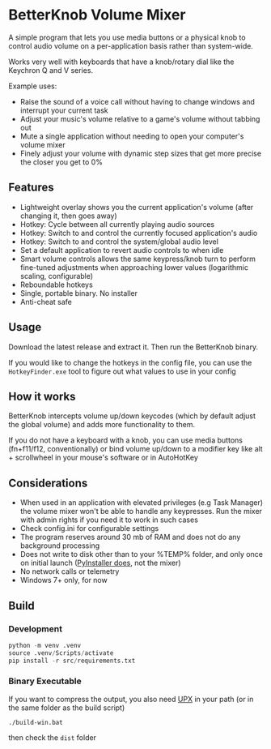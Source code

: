 
# BetterKnob Volume Mixer

A simple program that lets you use media buttons or a physical knob to control audio volume on a per-application basis rather than system-wide.

Works very well with keyboards that have a knob/rotary dial like the Keychron Q and V series.

Example uses:
- Raise the sound of a voice call without having to change windows and interrupt your current task
- Adjust your music's volume relative to a game's volume without tabbing out
- Mute a single application without needing to open your computer's volume mixer
- Finely adjust your volume with dynamic step sizes that get more precise the closer you get to 0%

## Features

- Lightweight overlay shows you the current application's volume (after changing it, then goes away)
- Hotkey: Cycle between all currently playing audio sources
- Hotkey: Switch to and control the currently focused application's audio
- Hotkey: Switch to and control the system/global audio level
- Set a default application to revert audio controls to when idle
- Smart volume controls allows the same keypress/knob turn to perform fine-tuned adjustments when approaching lower values (logarithmic scaling, configurable)
- Reboundable hotkeys
- Single, portable binary. No installer
- Anti-cheat safe

## Usage

Download the latest release and extract it. Then run the BetterKnob binary.

If you would like to change the hotkeys in the config file, you can use the `HotkeyFinder.exe` tool to figure out what values to use in your config

## How it works

BetterKnob intercepts volume up/down keycodes (which by default adjust the global volume) and adds more functionality to them.

If you do not have a keyboard with a knob, you can use media buttons (fn+f11/f12, conventionally) or bind volume up/down to a modifier key like alt + scrollwheel in your mouse's software or in AutoHotKey

## Considerations

- When used in an application with elevated privileges (e.g Task Manager) the volume mixer won't be able to handle any keypresses. Run the mixer with admin rights if you need it to work in such cases
- Check config.ini for configurable settings
- The program reserves around 30 mb of RAM and does not do any background processing
- Does not write to disk other than to your %TEMP% folder, and only once on initial launch ([PyInstaller does](https://pyinstaller.org/en/stable/operating-mode.html#how-the-one-file-program-works), not the mixer) 
- No network calls or telemetry
- Windows 7+ only, for now

## Build

### Development

```python
python -m venv .venv
source .venv/Scripts/activate
pip install -r src/requirements.txt
```

### Binary Executable

If you want to compress the output, you also need [UPX](https://upx.github.io/) in your path (or in the same folder as the build script)
```
./build-win.bat
```
then check the `dist` folder